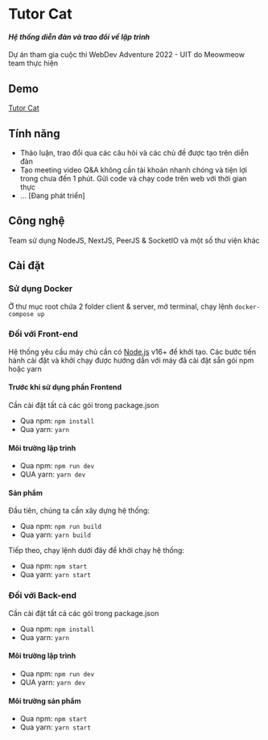 # Tutor Cat
#### _Hệ thống diễn đàn và trao đổi về lập trình_
Dự án tham gia cuộc thi WebDev Adventure 2022 - UIT do Meowmeow team thực hiện

## Demo
[Tutor Cat](https://tutorcat.vercel.app/)

## Tính năng
- Thảo luận, trao đổi qua các câu hỏi và các chủ đề được tạo trên diễn đàn
- Tạo meeting video Q&A không cần tài khoản nhanh chóng và tiện lợi trong chưa đến 1 phút. Gửi code và chạy code trên web với thời gian thực
- ... [Đang phát triển]

## Công nghệ
Team sử dụng NodeJS, NextJS, PeerJS & SocketIO và một số thư viện khác

## Cài đặt
### Sử dụng Docker 
Ở thư mục root chứa 2 folder client & server, mở terminal, chạy lệnh ``docker-compose up``
### Đối với Front-end
Hệ thống yêu cầu máy chủ cần có [Node.js](https://nodejs.org/) v16+ để khởi tạo.
Các bước tiến hành cài đặt và khởi chạy được hướng dẫn với máy đã cài đặt sẵn gói npm hoặc yarn
#### Trước khi sử dụng phần Frontend
Cần cài đặt tất cả các gói trong package.json
- Qua npm:  ``npm install``
- Qua yarn: ``yarn``
#### Môi trường lập trình
- Qua npm: ``npm run dev``
- QUA yarn: ``yarn dev``
#### Sản phẩm
Đầu tiên, chúng ta cần xây dựng hệ thống:
- Qua npm: ``npm run build``
- Qua yarn: ``yarn build``

Tiếp theo, chạy lệnh dưới đây để khởi chạy hệ thống:
- Qua npm: ``npm start``
- Qua yarn: ``yarn start``

### Đối với Back-end
Cần cài đặt tất cả các gói trong package.json
- Qua npm:  ``npm install``
- Qua yarn: ``yarn``
#### Môi trường lập trình
- Qua npm: ``npm run dev``
- QUA yarn: ``yarn dev``
#### Môi trường sản phẩm 
- Qua npm: ``npm start``
- Qua yarn: ``yarn start``

